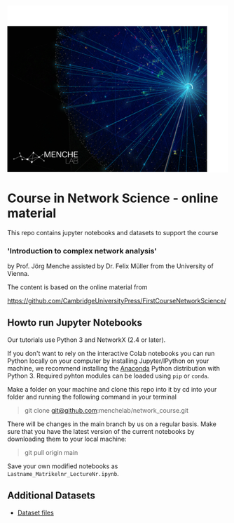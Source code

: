 ![Alt text](images/Chuetter_VRshot.png)


# Course in Network Science - online material

This repo contains jupyter notebooks and datasets to support 
the course 
### 'Introduction to complex network analysis' 
by Prof. Jörg Menche assisted by Dr. Felix Müller from the University of Vienna. 

The content is based on the online material from

https://github.com/CambridgeUniversityPress/FirstCourseNetworkScience/


## Howto run Jupyter Notebooks

Our tutorials use Python 3 and NetworkX (2.4 or later).  

If you don't want to rely on the interactive Colab notebooks you can run Python locally on your computer by installing Jupyter/IPython on your machine, we recommend installing the [Anaconda](https://www.anaconda.com/distribution/) Python distribution with Python 3. 
Required pyhton modules can be loaded using `pip` or `conda`. 

Make a folder on your machine and clone this repo into it by cd into your folder and running the following command in your terminal

> git clone git@github.com:menchelab/network_course.git

There will be changes in the main branch by us on a regular basis. Make sure that you have the latest version of the current notebooks by downloading them to your local machine:

> git pull origin main
  
Save your own modified notebooks as `Lastname_Matrikelnr_LectureNr.ipynb`.

## Additional Datasets 

* [Dataset files](https://github.com/menchelab/network_course/tree/main/data)
